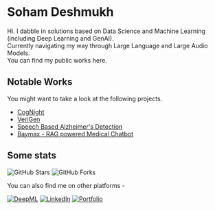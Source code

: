 # Soham Deshmukh

Hi. I dabble in solutions based on Data Science and Machine Learning (including Deep Learning and GenAI). <br>
Currently navigating my way through Large Language and Large Audio Models. <br>
You can find my public works here.

## Notable Works
You might want to take a look at the following projects.
- [CogNight](https://www.github.com/SohamD34/CogNight)
- [VeriGen](https://www.github.com/SohamD34/VeriGen)
- [Speech Based Alzheimer's Detection](https://www.github.com/SohamD34/Speech-Based-Alzheimers-Detection)
- [Baymax - RAG powered Medical Chatbot](https://www.github.com/SohamD34/Baymax)

<!-- <div align="center"><img src="https://github-readme-streak-stats.herokuapp.com/?user=SohamD34&theme=black-ice&hide_border=true&stroke=0000&background=0D1117&ring=00bfbf&fire=00bfbf&currStreakLabel=00bfbf" alt="SohamD34" /></div> -->

<!-- ./STAT 
<div align="center">  
  <img width="49%" height="195px" src="https://github-readme-stats.vercel.app/api?username=SohamD34&show_icons=true&count_private=true&hide_border=true&title_color=00bfbf&icon_color=00bfbf&text_color=c9d1d8&bg_color=0d1117" alt="SohamD34 github stats" /> 
  <img width="41%" height="195px" src="https://github-readme-stats.vercel.app/api/top-langs/?username=SohamD34&layout=compact&hide_border=true&title_color=00bfbf&text_color=00bfbf&bg_color=0d1115" />
</div>
 ./STATS GRAPH  -->

 ## Some stats
![GitHub Stars](https://img.shields.io/badge/dynamic/json?url=https://api.github-star-counter.workers.dev/user/SohamD34&query=$.stars&label=Stars&color=blue)
![GitHub Forks](https://img.shields.io/badge/dynamic/json?url=https://api.github-star-counter.workers.dev/user/SohamD34&query=$.forks&label=Forks&color=darkgreen)


You can also find me on other platforms -

[![DeepML](https://img.shields.io/badge/DeepML-4285F4?style=for-the-badge&logoColor=white)](https://your-link-here.com)
[![LinkedIn](https://img.shields.io/badge/linkedin-%230077B5.svg?style=for-the-badge&logo=linkedin&logoColor=white)](https://www.linkedin.com/Soham-Deshmukh-iitj)
[![Portfolio](https://img.shields.io/badge/Portfolio-%232C2052.svg?style=for-the-badge&logoColor=white)](https://sohamd34.github.io/)
